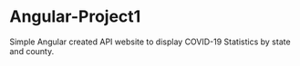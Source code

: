 # Angular-Project1
 Simple Angular created API website to display COVID-19 Statistics by state and county.
